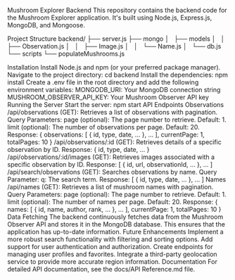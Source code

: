 Mushroom Explorer Backend
This repository contains the backend code for the Mushroom Explorer application. It's built using Node.js, Express.js, MongoDB, and Mongoose.

Project Structure
backend/
├── server.js
├── mongo
│   ├── models
│   │   ├── Observation.js
│   │   ├── Image.js
│   │   └── Name.js
│   └── db.js
└── scripts
    └── populateMushrooms.js

Installation
Install Node.js and npm (or your preferred package manager).
Navigate to the project directory: cd backend
Install the dependencies: npm install
Create a .env file in the root directory and add the following environment variables:
MONGODB_URI: Your MongoDB connection string
MUSHROOM_OBSERVER_API_KEY: Your Mushroom Observer API key
Running the Server
Start the server: npm start
API Endpoints
Observations
/api/observations (GET): Retrieves a list of observations with pagination.
Query Parameters:
page (optional): The page number to retrieve. Default: 1.
limit (optional): The number of observations per page. Default: 20.
Response: { observations: [ { id, type, date, ... }, ... ], currentPage: 1, totalPages: 10 }
/api/observations/:id (GET): Retrieves details of a specific observation by ID.
Response: { id, type, date, ... }
/api/observations/:id/images (GET): Retrieves images associated with a specific observation by ID.
Response: [ { id, url, observationId, ... }, ... ]
/api/search/observations (GET): Searches observations by name.
Query Parameter: q: The search term.
Response: [ { id, type, date, ... }, ... ]
Names
/api/names (GET): Retrieves a list of mushroom names with pagination.
Query Parameters:
page (optional): The page number to retrieve. Default: 1.
limit (optional): The number of names per page. Default: 20.
Response: { names: [ { id, name, author, rank, ... }, ... ], currentPage: 1, totalPages: 10 }
Data Fetching
The backend continuously fetches data from the Mushroom Observer API and stores it in the MongoDB database. This ensures that the application has up-to-date information.
Future Enhancements
Implement a more robust search functionality with filtering and sorting options.
Add support for user authentication and authorization.
Create endpoints for managing user profiles and favorites.
Integrate a third-party geolocation service to provide more accurate region information.
Documentation
For detailed API documentation, see the docs/API Reference.md file.



